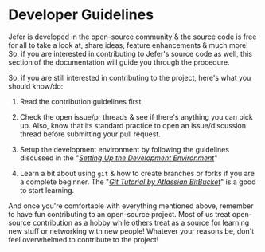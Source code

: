 # Developer Guidelines

Jefer is developed in the open-source community & the source code is free for
all to take a look at, share ideas, feature enhancements & much more! So, if
you are interested in contributing to Jefer's source code as well, this section
of the documentation will guide you through the procedure.

So, if you are still interested in contributing to the project, here's what you
should know/do:

1. Read the contribution guidelines first.

2. Check the open issue/pr threads & see if there's anything you can pick up.
   Also, know that its standard practice to open an issue/discussion thread
   before submitting your pull request.

3. Setup the development environment by following the guidelines discussed in
   the "[_Setting Up the Development Environment_][1]"

4. Learn a bit about using `git` & how to create branches or forks if you are a
   complete beginner. The "[_Git Tutorial by Atlassian BitBucket_][2]" is a good
   to start learning.

And once you're comfortable with everything mentioned above, remember to have
fun contributing to an open-source project. Most of us treat open-source
contribution as a hobby while others treat as a source for learning new stuff
or networking with new people! Whatever your reasons be, don't feel overwhelmed
to contribute to the project!

<!-- Reference Links -->
[1]: ../setting-up-the-development-environment
[2]: https://www.atlassian.com/git/tutorials
